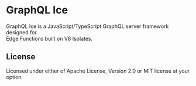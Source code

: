 # GraphQL Ice

GraphQL Ice is a JavaScript/TypeScript GraphQL server framework designed for  
Edge Functions built on V8 Isolates.

## License

Licensed under either of Apache License, Version 2.0 or MIT license at your
option.
